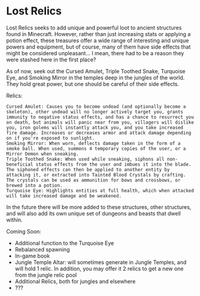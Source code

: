 # Lost Relics

Lost Relics seeks to add unique and powerful loot to ancient structures found in Minecraft. However, rather than just increasing stats or applying a potion effect, these treasures offer a wide range of interesting and unique powers and equipment, but of course, many of them have side effects that might be considered unpleasant… I mean, there had to be a reason they were stashed here in the first place?

As of now, seek out the Cursed Amulet, Triple Toothed Snake, Turquoise Eye, and Smoking Mirror in the temples deep in the jungles of the world. They hold great power, but one should be careful of their side effects.

Relics:
```
Cursed Amulet: Causes you to become undead (and optionally become a skeleton), other undead will no longer actively target you, grants immunity to negative status effects, and has a chance to resurrect you on death, but animals will panic near from you, villagers will dislike you, iron golems will instantly attack you, and you take increased fire damage. Increases or decreases armor and attack damage depending on if you're exposed to sunlight.
Smoking Mirror: When worn, deflects damage taken in the form of a smoke ball. When used, summons 4 temporary copies of the user, or a Mirror Demon when sneaking.
Triple Toothed Snake: When used while sneaking, siphons all non-beneficial status effects from the user and imbues it into the blade. The siphoned effects can then be applied to another entity by attacking it, or extracted into Tainted Blood Crystals by crafting. The crystals can be used as ammunition for bows and crossbows, or brewed into a potion.
Turquoise Eye: Highlights entities at full health, which when attacked will take increased damage and be weakened.
```

In the future there will be more added to these structures, other structures, and will also add its own unique set of dungeons and beasts that dwell within.

Coming Soon:
* Additional function to the Turquoise Eye
* Rebalanced spawning
* In-game book
* Jungle Temple Altar: will sometimes generate in Jungle Temples, and will hold 1 relic. In addition, you may offer it 2 relics to get a new one from the jungle relic pool
* Additional Relics, both for jungles and elsewhere
* ???